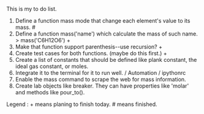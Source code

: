 This is my to do list.

1. Define a function mass mode that change each element's value to its mass. #
2. Define a function mass('name') which calculate the mass of such name. > mass('C6H12O6') +
3. Make that function support parenthesis--use recursion? +
4. Create test cases for both functions. (maybe do this first.) +
5. Create a list of constants that should be defined like plank constant, the ideal gas constant, or moles.
6. Integrate it to the terminal for it to run well. / Automation / ipythonrc
7. Enable the mass command to scrape the web for mass information.
8. Create lab objects like breaker. They can have properties like 'molar' and methods like pour_to().

Legend : + means planing to finish today. # means finished.